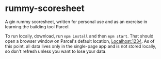# rummy-scoresheet

A gin rummy scoresheet, written for personal use and as an exercise in learning the building tool
Parcel.

To run locally, download, run `npm install` and then `npm start`. That should open a browser
window on Parcel's default location, [Localhost:1234](http://localhost:1234/). As of this point,
all data lives only in the single-page app and is not stored locally, so don't refresh unless you
want to lose your data.
